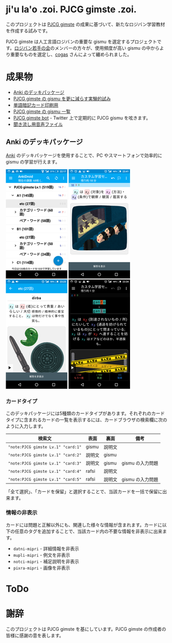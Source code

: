 <!-- Document: readme.md

	「ji'u la'o .zoi. PJCG gimste .zoi.」の日本語マニュアル。

	Metadata:

		author - <qq542vev at https://purl.org/meta/me/>
		version - 0.2.1
		date - 2022-10-01
		since - 2021-04-01
		copyright - Copyright (C) 2021-2022 qq542vev. Some rights reserved.
		license - <CC-BY at https://creativecommons.org/licenses/by/4.0/>
		package - jihu-laho-zoi-pjcg-gimste-zoi

	See Also:

		* <Project homepage at https://github.com/qq542vev/jihu-laho-zoi-pjcg-gimste-zoi>
		* <Bag report at https://github.com/qq542vev/jihu-laho-zoi-pjcg-gimste-zoi/issues>
-->

# ji'u la'o .zoi. PJCG gimste .zoi.

このプロジェクトは [PJCG gimste](https://cogas.github.io/pages/lojbo/pjcg_gimste/) の成果に基づいて、新たなロジバン学習教材を作成する試みです。

PJCG gimste は人工言語ロジバンの重要な gismu を選定するプロジェクトです。[ロジバン若手の会](https://groups.google.com/g/ponjo_lojbo_citno_girzu)のメンバーの方々が、使用頻度が高い gismu の中からより重要なものを選定し、[cogas](https://cogas.github.io/) さんによって纏められました。

# 成果物

 * [Anki のデッキパッケージ](https://github.com/qq542vev/jihu-laho-zoi-pjcg-gimste-zoi/releases?q=Anki+%E3%81%AE%E3%83%87%E3%83%83%E3%82%AD%E3%83%91%E3%83%83%E3%82%B1%E3%83%BC%E3%82%B8)
 * [PJCG gimste の gismu を更に減らす実験的試み](gasnu-lo-nu-lo-gismu-ku-tohe-zenba.md)
 * [単語暗記カード印刷用](https://qq542vev.github.io/jihu-laho-zoi-pjcg-gimste-zoi/prina/)
 * [PJCG gimste の gismu 一覧](https://qq542vev.github.io/jihu-laho-zoi-pjcg-gimste-zoi/liste/)
 * [PJCG gimste bot](https://twitter.com/PJCG_gimste_bot) - Twitter 上で定期的に PJCG gismu を呟きます。
 * [聞き流し用音声ファイル](https://github.com/qq542vev/jihu-laho-zoi-pjcg-gimste-zoi/releases?q=%E8%81%9E%E3%81%8D%E6%B5%81%E3%81%97%E7%94%A8%E9%9F%B3%E5%A3%B0)

## Anki のデッキパッケージ

[Anki](https://apps.ankiweb.net/) のデッキパッケージを使用することで、PC やスマートフォンで効率的に gismu の学習が行えます。

[![Anki のデッキリスト](pixra/cmalu-pixra/ank-zei-karda-bakfu-liste.png)](pixra/ank-zei-karda-bakfu-liste.png "Anki のデッキリスト") [![Anki のカードの問題](pixra/cmalu-pixra/preti-ank-zei-karda.png)](pixra/preti-ank-zei-karda.png "Anki のカードの問題") [![Anki のカードの解答](pixra/cmalu-pixra/danfu-ank-zei-karda.png)](pixra/danfu-ank-zei-karda.png "Anki のカードの解答") [![Anki のカードの入力正誤](pixra/cmalu-pixra/ciska-danfu-ank-zei-karda.png)](pixra/ciska-danfu-ank-zei-karda.png "Anki のカードの入力正誤")

### カードタイプ

このデッキパッケージには5種類のカードタイプがあります。それぞれのカードタイプに含まれるカードの一覧を表示するには、カードブラウザの検索欄に次のように入力します。

| 検索文                             | 表面   | 裏面   | 備考             |
| ---------------------------------- | ------ | ------ | ---------------- |
| `"note:PJCG gimste Lv.1" "card:1"` | gismu  | 説明文 |                  |
| `"note:PJCG gimste Lv.1" "card:2"` | 説明文 | gismu  |                  |
| `"note:PJCG gimste Lv.1" "card:3"` | 説明文 | gismu  | gismu の入力問題 |
| `"note:PJCG gimste Lv.1" "card:4"` | rafsi  | 説明文 |                  |
| `"note:PJCG gimste Lv.1" "card:5"` | rafsi  | 説明文 | gismu の入力問題 |

「全て選択」、「カードを保留」と選択することで、当該カードを一括で保留に出来ます。

### 情報の非表示

カードには問題と正解以外にも、関連した様々な情報が含まれます。カードに以下の任意のタグを追加することで、当該カード内の不要な情報を非表示に出来ます。

 * `datni-mipri` - 詳細情報を非表示
 * `mupli-mipri` - 例文を非表示
 * `notci-mipri` - 補足説明を非表示
 * `pixra-mipri` - 画像を非表示

# ToDo

# 謝辞

このプロジェクトは PJCG gimste を基にしています。PJCG gimste の作成者の皆様に感謝の意を表します。
